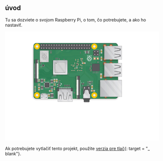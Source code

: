 ## úvod

Tu sa dozviete o svojom Raspberry Pi, o tom, čo potrebujete, a ako ho nastaviť.

![zapojte konektor pi](images/pi-plug-in.gif)

Ak potrebujete vytlačiť tento projekt, použite [verzia pre tlač](https://projects.raspberrypi.org/en/projects/aspberry-pi-setting-up/print){: target = "_ blank"}.